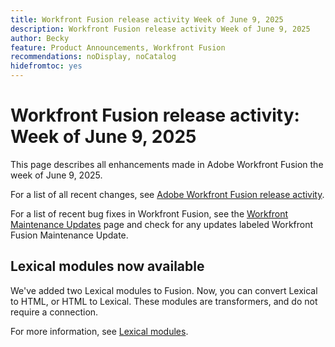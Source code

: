 ```yaml
---
title: Workfront Fusion release activity Week of June 9, 2025
description: Workfront Fusion release activity Week of June 9, 2025
author: Becky
feature: Product Announcements, Workfront Fusion
recommendations: noDisplay, noCatalog
hidefromtoc: yes
---
```

# Workfront Fusion release activity: Week of June 9, 2025

This page describes all enhancements made in Adobe Workfront Fusion the week of June 9, 2025.

For a list of all recent changes, see [Adobe Workfront Fusion release activity](/help/workfront-fusion/fusion-product-releases/fusion-release-activity.md).

For a list of recent bug fixes in Workfront Fusion, see the [Workfront Maintenance Updates](https://experienceleague.adobe.com/en/docs/workfront-known-issues/releases/current-updates) page and check for any updates labeled Workfront Fusion Maintenance Update.

## Lexical modules now available

We've added two Lexical modules to Fusion. Now, you can convert Lexical to HTML, or HTML to Lexical. These modules are transformers, and do not require a connection.

For more information, see [Lexical modules](/help/workfront-fusion/references/apps-and-modules/tools-and-transformers/lexical-modules.md).
